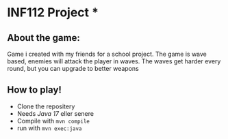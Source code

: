 # INF112 Project *

## About the game:
Game i created with my friends for a school project. The game is wave based, enemies will attack the player in waves. The waves get harder every round, but you can upgrade to better weapons

## How to play!
* Clone the repositery
* Needs *Java 17* eller senere
* Compile with `mvn compile`
* run with `mvn exec:java`
